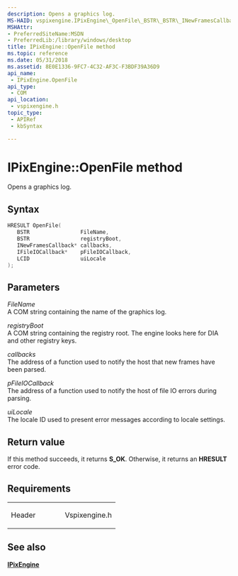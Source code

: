 ```yaml
---
description: Opens a graphics log.
MS-HAID: vspixengine.IPixEngine\_OpenFile\_BSTR\_BSTR\_INewFramesCallback\_ptr\_IFileIOCallback\_ptr\_LCID
MSHAttr:
- PreferredSiteName:MSDN
- PreferredLib:/library/windows/desktop
title: IPixEngine::OpenFile method
ms.topic: reference
ms.date: 05/31/2018
ms.assetid: 8E0E1336-9FC7-4C32-AF3C-F3BDF39A36D9
api_name: 
 - IPixEngine.OpenFile
api_type: 
 - COM
api_location: 
 - vspixengine.h
topic_type: 
 - APIRef
 - kbSyntax

---
```


# <span id="vspixengine.ipixengine_openfile_bstr_bstr_inewframescallback_ptr_ifileiocallback_ptr_lcid"></span>IPixEngine::OpenFile method

Opens a graphics log.

## Syntax


```C++
HRESULT OpenFile(
   BSTR                FileName,
   BSTR                registryBoot,
   INewFramesCallback* callbacks,
   IFileIOCallback*    pFileIOCallback,
   LCID                uiLocale
);
```

## Parameters

*FileName*   
A COM string containing the name of the graphics log.

*registryBoot*   
A COM string containing the registry root. The engine looks here for DIA and other registry keys.

*callbacks*   
The address of a function used to notify the host that new frames have been parsed.

*pFileIOCallback*   
The address of a function used to notify the host of file IO errors during parsing.

*uiLocale*   
The locale ID used to present error messages according to locale settings.

## Return value

If this method succeeds, it returns **S\_OK**. Otherwise, it returns an **HRESULT** error code.

## Requirements

<table><colgroup><col style="width: 50%" /><col style="width: 50%" /></colgroup><tbody><tr class="odd"><td><p>Header</p></td><td>Vspixengine.h</td></tr></tbody></table>

## <span id="see_also"></span>See also

[**IPixEngine**](/windows/desktop/direct3dtools/ipixengine)

 

 
